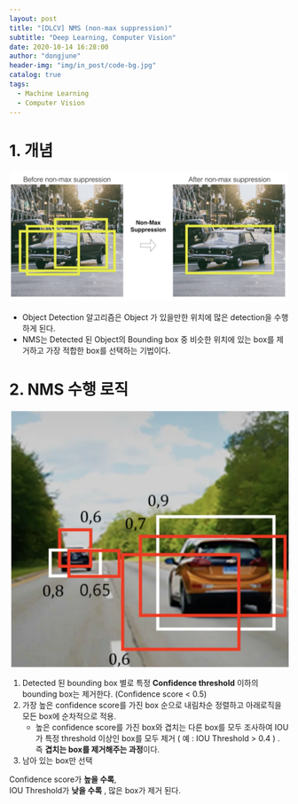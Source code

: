 ```yaml
---
layout: post
title: "[DLCV] NMS (non-max suppression)"
subtitle: "Deep Learning, Computer Vision"
date: 2020-10-14 16:28:00
author: "dongjune"
header-img: "img/in_post/code-bg.jpg"
catalog: true
tags:
  - Machine Learning
  - Computer Vision
---
```

# 1. 개념
![1](/assets/img/nms-1.png)
- Object Detection 알고리즘은 Object 가 있을만한 위치에 많은 detection을 수행하게 된다.
- NMS는 Detected 된 Object의 Bounding box 중 비슷한 위치에 있는 box를 제거하고 가장 적합한 box를 선택하는 기법이다.

# 2. NMS 수행 로직
![2](/assets/img/nms-2.png)

1. Detected 된 bounding box 별로 특정 **Confidence threshold** 이하의 bounding box는 제거한다. (Confidence score < 0.5)
2. 가장 높은 confidence score를 가진 box 순으로 내림차순 정렬하고 아래로직을 모든 box에 순차적으로 적용.
	-  높은 confidence score를 가진 box와 겹치는 다른 box를 모두 조사하여 IOU가 특정 threshold 이상인 box를 모두 제거 ( 예 : IOU Threshold > 0.4 ) . 즉 **겹치는 box를 제거해주는 과정**이다.
3. 남아 있는 box만 선택

Confidence score가 **높을 수록**,  
IOU Threshold가 **낮을 수록**  , 많은 box가 제거 된다.
